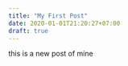 ```yaml
---
title: "My First Post"
date: 2020-01-01T21:20:27+07:00
draft: true
---
```

this is a new post of mine
